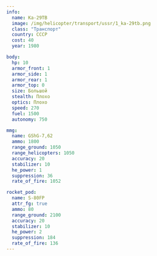 ```yaml
---
info:
  name: Ka-29TB
  image: /img/helicopter/transport/ussr/1_ka-29tb.png
  class: "Транспорт"
  country: СССР
  cost: 40
  year: 1980

body:
  hp: 10
  armor_front: 1
  armor_side: 1
  armor_rear: 1
  armor_top: 0
  size: Большой
  stealth: Плохо
  optics: Плохо
  speed: 270
  fuel: 1500
  autonomy: 750

mmg:
  name: GShG-7,62
  ammo: 1800
  range_ground: 1050
  range_helicopters: 1050
  accuracy: 20
  stabilizer: 10
  he_power: 1
  suppression: 36
  rate_of_fire: 1052

rocket_pod:
  name: S-80FP
  attr_fg: true
  ammo: 80
  range_ground: 2100
  accuracy: 20
  stabilizer: 10
  he_power: 2
  suppression: 184
  rate_of_fire: 136
---
```

